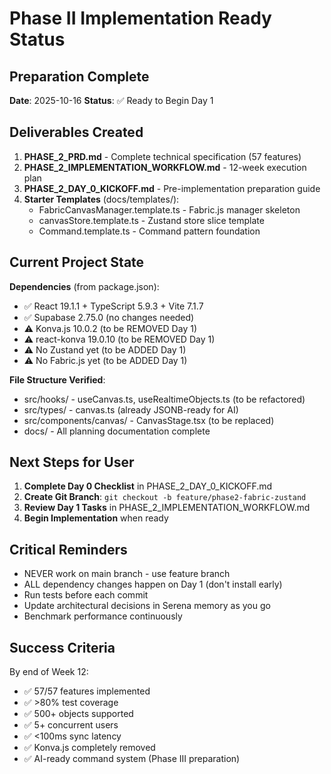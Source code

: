 # Phase II Implementation Ready Status

## Preparation Complete

**Date**: 2025-10-16
**Status**: ✅ Ready to Begin Day 1

## Deliverables Created

1. **PHASE_2_PRD.md** - Complete technical specification (57 features)
2. **PHASE_2_IMPLEMENTATION_WORKFLOW.md** - 12-week execution plan
3. **PHASE_2_DAY_0_KICKOFF.md** - Pre-implementation preparation guide
4. **Starter Templates** (docs/templates/):
   - FabricCanvasManager.template.ts - Fabric.js manager skeleton
   - canvasStore.template.ts - Zustand store slice template
   - Command.template.ts - Command pattern foundation

## Current Project State

**Dependencies** (from package.json):
- ✅ React 19.1.1 + TypeScript 5.9.3 + Vite 7.1.7
- ✅ Supabase 2.75.0 (no changes needed)
- ⚠️ Konva.js 10.0.2 (to be REMOVED Day 1)
- ⚠️ react-konva 19.0.10 (to be REMOVED Day 1)
- ⚠️ No Zustand yet (to be ADDED Day 1)
- ⚠️ No Fabric.js yet (to be ADDED Day 1)

**File Structure Verified**:
- src/hooks/ - useCanvas.ts, useRealtimeObjects.ts (to be refactored)
- src/types/ - canvas.ts (already JSONB-ready for AI)
- src/components/canvas/ - CanvasStage.tsx (to be replaced)
- docs/ - All planning documentation complete

## Next Steps for User

1. **Complete Day 0 Checklist** in PHASE_2_DAY_0_KICKOFF.md
2. **Create Git Branch**: `git checkout -b feature/phase2-fabric-zustand`
3. **Review Day 1 Tasks** in PHASE_2_IMPLEMENTATION_WORKFLOW.md
4. **Begin Implementation** when ready

## Critical Reminders

- NEVER work on main branch - use feature branch
- ALL dependency changes happen on Day 1 (don't install early)
- Run tests before each commit
- Update architectural decisions in Serena memory as you go
- Benchmark performance continuously

## Success Criteria

By end of Week 12:
- ✅ 57/57 features implemented
- ✅ >80% test coverage
- ✅ 500+ objects supported
- ✅ 5+ concurrent users
- ✅ <100ms sync latency
- ✅ Konva.js completely removed
- ✅ AI-ready command system (Phase III preparation)

